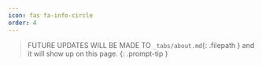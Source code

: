 ```yaml
---
icon: fas fa-info-circle
order: 4
---
```


> FUTURE UPDATES WILL BE MADE TO `_tabs/about.md`{: .filepath } and it will show up on this page.
{: .prompt-tip }